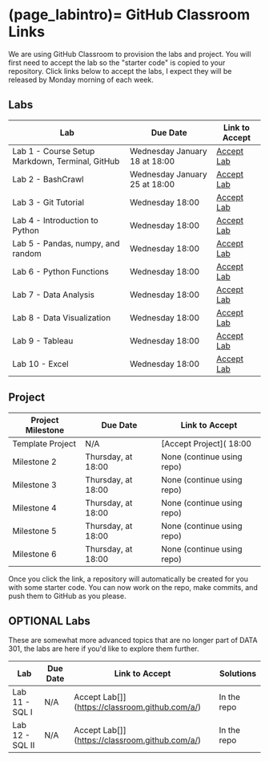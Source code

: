 (page_labintro)=
GitHub Classroom Links
=======================

<head>
	<base target="_blank">
</head>

We are using GitHub Classroom to provision the labs and project. 
You will first need to accept the lab so the "starter code" is copied to your repository.
Click links below to accept the labs, I expect they will be released by Monday morning of each week.

## Labs
| Lab                                             | Due Date                      | Link to Accept                                        |
|-------------------------------------------------|-------------------------------|-------------------------------------------------------|
| Lab 1 - Course Setup Markdown, Terminal, GitHub | Wednesday January 18 at 18:00 | [Accept Lab](https://classroom.github.com/a/amfaKryg) |
| Lab 2 - BashCrawl                               | Wednesday January 25 at 18:00               | [Accept Lab](https://classroom.github.com/a/SGFLdZMJ)                                        |
| Lab 3 - Git Tutorial                            | Wednesday 18:00               | [Accept Lab]()                                        |
| Lab 4 - Introduction to Python                  | Wednesday 18:00               | [Accept Lab]()                                        |
| Lab 5 - Pandas, numpy, and random               | Wednesday 18:00               | [Accept Lab]()                                        |
| Lab 6 - Python Functions                        | Wednesday 18:00               | [Accept Lab]()                                        |
| Lab 7 - Data Analysis                           | Wednesday 18:00               | [Accept Lab]()                                        |
| Lab 8 - Data Visualization                      | Wednesday 18:00               | [Accept Lab]()                                        |
| Lab 9 - Tableau                                 | Wednesday 18:00               | [Accept Lab]()                                        |
| Lab 10 - Excel                                  | Wednesday 18:00               | [Accept Lab]()                                        |

## Project

| Project Milestone | Due Date                     | Link to Accept                                    |
|-------------------|------------------------------|---------------------------------------------------|
| Template Project  | N/A                          | [Accept Project]( 18:00 | None (continue using repo)                        |
| Milestone 2       | Thursday,  at 18:00   | None (continue using repo)                        |
| Milestone 3       | Thursday,  at 18:00  | None (continue using repo)                        |
| Milestone 4       | Thursday,  at 18:00  | None (continue using repo)                        |
| Milestone 5       | Thursday,  at 18:00  | None (continue using repo)                        |
| Milestone 6       | Thursday,  at 18:00  | None (continue using repo)                        |

Once you click the link, a repository will automatically be created for you with some starter code.
You can now work on the repo, make commits, and push them to GitHub as you please. 

## OPTIONAL Labs

These are somewhat more advanced topics that are no longer part of DATA 301, the labs are here if you'd like to explore them further.

| Lab             | Due Date | Link to Accept                                 | Solutions   |
|-----------------|----------|------------------------------------------------|-------------|
| Lab 11 - SQL I  | N/A      | Accept Lab[]](https://classroom.github.com/a/) | In the repo |
| Lab 12 - SQL II | N/A      | Accept Lab[]](https://classroom.github.com/a/) | In the repo |
